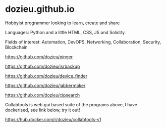 # dozieu.github.io

Hobbyist programmer looking to learn, create and share

Languages: Python and a little HTML, CSS, JS and Solidity. 

Fields of interest: Automation, DevOPS, Networking, Collaboration, Security, Blockchain



https://github.com/dozieu/pinger

https://github.com/dozieu/isrbackup

https://github.com/dozieu/device_finder

https://github.com/dozieu/jabbermaker

https://github.com/dozieu/cipsearch

Collabtools is web gui based suite of the programs above, I have dockerised, see link below, try it out!

https://hub.docker.com/r/dozieu/collabtools-v1
